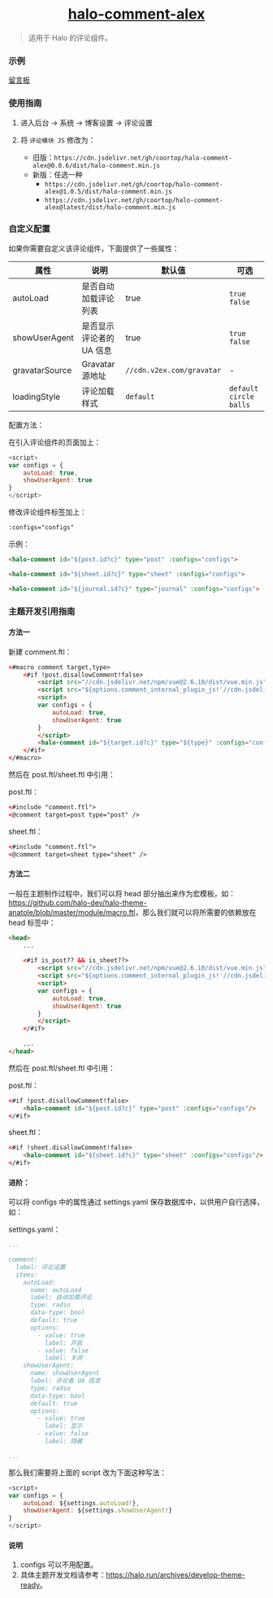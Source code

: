 <h1 align="center"><a href="https://github.com/halo-dev" target="_blank">halo-comment-alex</a></h1>

> 适用于 Halo 的评论组件。

### 示例

[留言板](https://blog.coor.top/s/message)

### 使用指南

1. 进入后台 -> 系统 -> 博客设置 -> 评论设置

2. 将 `评论模块 JS` 修改为：

    - 旧版：`https://cdn.jsdelivr.net/gh/coortop/halo-comment-alex@0.0.6/dist/halo-comment.min.js`
    - 新版：任选一种
        - `https://cdn.jsdelivr.net/gh/coortop/halo-comment-alex@1.0.5/dist/halo-comment.min.js`
        - `https://cdn.jsdelivr.net/gh/coortop/halo-comment-alex@latest/dist/halo-comment.min.js`

### 自定义配置

如果你需要自定义该评论组件，下面提供了一些属性：

| 属性           | 说明                     | 默认值                    | 可选                       |
| -------------- | ------------------------ | ------------------------- | -------------------------- |
| autoLoad       | 是否自动加载评论列表     | true                      | `true` `false`             |
| showUserAgent  | 是否显示评论者的 UA 信息 | true                      | `true` `false`             |
| gravatarSource | Gravatar 源地址          | `//cdn.v2ex.com/gravatar` | -                          |
| loadingStyle   | 评论加载样式             | `default`                 | `default` `circle` `balls` |

配置方法：

在引入评论组件的页面加上：

```javascript
<script>
var configs = {
    autoLoad: true,
    showUserAgent: true
}
</script>
```

修改评论组件标签加上：

```html
:configs="configs"
```

示例：

```html
<halo-comment id="${post.id?c}" type="post" :configs="configs">
```

```html
<halo-comment id="${sheet.id?c}" type="sheet" :configs="configs">
```

```html
<halo-comment id="${journal.id?c}" type="journal" :configs="configs">
```

### 主题开发引用指南

#### 方法一

新建 comment.ftl：

```html
<#macro comment target,type>
    <#if !post.disallowComment!false>
        <script src="//cdn.jsdelivr.net/npm/vue@2.6.10/dist/vue.min.js"></script>
        <script src="${options.comment_internal_plugin_js!'//cdn.jsdelivr.net/npm/halo-comment-normal@1.1.1/dist/halo-comment.min.js'}"></script>
        <script>
        var configs = {
            autoLoad: true,
            showUserAgent: true
        }
        </script>
        <halo-comment id="${target.id?c}" type="${type}" :configs="configs"/>
    </#if>
</#macro>
```

然后在 post.ftl/sheet.ftl 中引用：

post.ftl：

```html
<#include "comment.ftl">
<@comment target=post type="post" />
```

sheet.ftl：

```html
<#include "comment.ftl">
<@comment target=sheet type="sheet" />
```

#### 方法二

一般在主题制作过程中，我们可以将 head 部分抽出来作为宏模板，如：<https://github.com/halo-dev/halo-theme-anatole/blob/master/module/macro.ftl>，那么我们就可以将所需要的依赖放在 head 标签中：

```html
<head>
    ...
    
    <#if is_post?? && is_sheet??>
        <script src="//cdn.jsdelivr.net/npm/vue@2.6.10/dist/vue.min.js"></script>
        <script src="${options.comment_internal_plugin_js!'//cdn.jsdelivr.net/npm/halo-comment-normal@1.1.1/dist/halo-comment.min.js'}"></script>
        <script>
        var configs = {
            autoLoad: true,
            showUserAgent: true
        }
        </script>
    </#if>
    
    ...
</head>
```

然后在 post.ftl/sheet.ftl 中引用：

post.ftl：

```html
<#if !post.disallowComment!false>
    <halo-comment id="${post.id?c}" type="post" :configs="configs"/>
</#if>
```

sheet.ftl：

```html
<#if !sheet.disallowComment!false>
    <halo-comment id="${sheet.id?c}" type="sheet" :configs="configs"/>
</#if>
```

#### 进阶：

可以将 configs 中的属性通过 settings.yaml 保存数据库中，以供用户自行选择，如：

settings.yaml：

```yaml
...

comment:
  label: 评论设置
  items:
    autoLoad:
      name: autoLoad
      label: 自动加载评论
      type: radio
      data-type: bool
      default: true
      options:
        - value: true
          label: 开启
        - value: false
          label: 关闭
    showUserAgent:
      name: showUserAgent
      label: 评论者 UA 信息
      type: radio
      data-type: bool
      default: true
      options:
        - value: true
          label: 显示
        - value: false
          label: 隐藏

...
```

那么我们需要将上面的 script 改为下面这种写法：

```javascript
<script>
var configs = {
    autoLoad: ${settings.autoLoad!},
    showUserAgent: ${settings.showUserAgent!}
}
</script>
```

#### 说明

1. configs 可以不用配置。
2. 具体主题开发文档请参考：<https://halo.run/archives/develop-theme-ready>。

